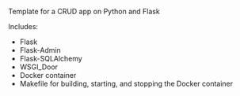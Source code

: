 Template for a CRUD app on Python and Flask

Includes:
* Flask
* Flask-Admin
* Flask-SQLAlchemy
* WSGI\_Door
* Docker container
* Makefile for building, starting, and stopping the Docker container


